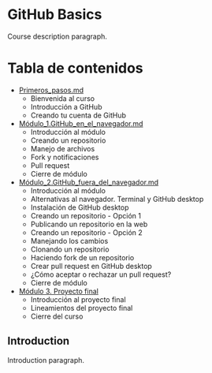 # GitHub Basics
Course description paragraph.

# Tabla de contenidos

* [Primeros_pasos.md](Primeros_pasos.md) 
  * Bienvenida al curso
  * Introducción a GitHub
  * Creando tu cuenta de GitHub
* [Módulo_1.GitHub_en_el_navegador.md](Módulo_1.GitHub_en_el_navegador.md)
  * Introducción al módulo
  * Creando un repositorio
  * Manejo de archivos
  * Fork y notificaciones
  * Pull request
  * Cierre de módulo
* [Módulo_2.GitHub_fuera_del_navegador.md](Módulo_2.GitHub_fuera_del_navegador.md)
  * Introducción al módulo
  * Alternativas al navegador. Terminal y GitHub desktop
  * Instalación de GitHub desktop
  * Creando un repositorio - Opción 1
  * Publicando un repositorio en la web
  * Creando un repositorio - Opción 2
  * Manejando los cambios
  * Clonando un repositorio
  * Haciendo fork de un repositorio
  * Crear pull request en GitHub desktop
  * ¿Cómo aceptar o rechazar un pull request?
  * Cierre de módulo
* [Módulo 3. Proyecto final](#módulo-3.-proyecto-final)
  * Introducción al proyecto final
  * Lineamientos del proyecto final
  * Cierre del curso

## Introduction
Introduction paragraph.


